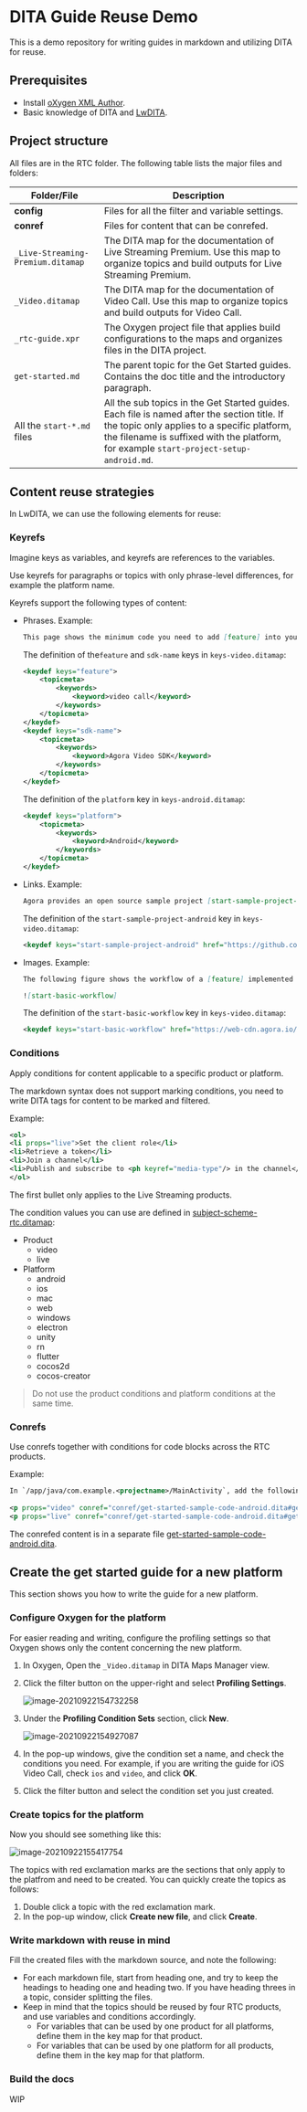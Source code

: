 # DITA Guide Reuse Demo
This is a demo repository for writing guides in markdown and utilizing DITA for reuse.

## Prerequisites

- Install [oXygen XML Author](https://confluence.agoralab.co/display/TEKP/Oxygen+XML+Author+v23).
- Basic knowledge of DITA and [LwDITA](http://docs.oasis-open.org/dita/LwDITA/v1.0/cnprd01/LwDITA-v1.0-cnprd01.html).

## Project structure

All files are in the RTC folder. The following table lists the major files and folders:

| Folder/File                       | Description                                                  |
| --------------------------------- | ------------------------------------------------------------ |
| **config**                        | Files for all the filter and variable settings.              |
| **conref**                        | Files for content that can be conrefed.                      |
| `_Live-Streaming-Premium.ditamap` | The DITA map for the documentation of Live Streaming Premium. Use this map to organize topics and build outputs for Live Streaming Premium. |
| `_Video.ditamap`                  | The DITA map for the documentation of Video Call. Use this map to organize topics and build outputs for Video Call. |
| `_rtc-guide.xpr`                  | The Oxygen project file that applies build configurations to the maps and organizes files in the DITA project. |
| `get-started.md`                  | The parent topic for the Get Started guides. Contains the doc title and the introductory paragraph. |
| All the `start-*.md` files        | All the sub topics in the Get Started guides. Each file is named after the section title. If the topic only applies to a specific platform, the filename is suffixed with the platform, for example `start-project-setup-android.md`. |

## Content reuse strategies 

In LwDITA, we can use the following elements for reuse:

### Keyrefs

Imagine keys as variables, and keyrefs are references to the variables.

Use keyrefs for paragraphs or topics with only phrase-level differences, for example the platform name.

Keyrefs support the following types of content:

- Phrases. Example:

  ```markdown
  This page shows the minimum code you need to add [feature] into your app by using the [sdk-name] for [platform].
  ```

  The definition of the`feature` and `sdk-name` keys in `keys-video.ditamap`:

  ```xml
  <keydef keys="feature">
      <topicmeta>
          <keywords>
              <keyword>video call</keyword>
          </keywords>
      </topicmeta>
  </keydef>
  <keydef keys="sdk-name">
      <topicmeta>
          <keywords>
              <keyword>Agora Video SDK</keyword>
          </keywords>
      </topicmeta>
  </keydef>
  ```

  The definition of the `platform` key in `keys-android.ditamap`:

  ```xml
  <keydef keys="platform">
      <topicmeta>
          <keywords>
              <keyword>Android</keyword>
          </keywords>
      </topicmeta>
  </keydef>
  ```

- Links. Example:

  ```markdown
  Agora provides an open source sample project [start-sample-project-android] on GitHub that implements one-to-one video call and group video call for your reference.
  ```

  The definition of the `start-sample-project-android` key in `keys-video.ditamap`:

  ```xml
  <keydef keys="start-sample-project-android" href="https://github.com/AgoraIO/Basic-Video-Call" scope="external" format="html">
  ```

- Images. Example:

  ```markdown
  The following figure shows the workflow of a [feature] implemented by the Agora SDK.
  
  ![start-basic-workflow]
  ```

  The definition of the `start-basic-workflow` key  in `keys-video.ditamap`:

  ```xml
  <keydef keys="start-basic-workflow" href="https://web-cdn.agora.io/docs-files/1627550978702"format="png" scope="external"/>
  ```

### Conditions

Apply conditions for content applicable to a specific product or platform.

The markdown syntax does not support marking conditions, you need to write DITA tags for content to be marked and filtered.

Example:

```xml
<ol>
<li props="live">Set the client role</li>
<li>Retrieve a token</li>
<li>Join a channel</li>
<li>Publish and subscribe to <ph keyref="media-type"/> in the channel</li>
</ol>
```

The first bullet only applies to the Live Streaming products.

The condition values you can use are defined in [subject-scheme-rtc.ditamap](https://github.com/AgoraDoc/dita-guide-reuse/blob/main/RTC/config/subject-scheme-rtc.ditamap):

- Product
  - video
  - live
- Platform
  - android
  - ios
  - mac
  - web
  - windows
  - electron
  - unity
  - rn
  - flutter
  - cocos2d
  - cocos-creator

> Do not use the product conditions and platform conditions at the same time.

### Conrefs

Use conrefs together with conditions for code blocks across the RTC products.

Example:

```xml
In `/app/java/com.example.<projectname>/MainActivity`, add the following lines after the `onCreate` function:
   
<p props="video" conref="conref/get-started-sample-code-android.dita#get-started-sample-code/init-video"/>
<p props="live" conref="conref/get-started-sample-code-android.dita#get-started-sample-code/init-live"/>
```

The conrefed content is in a separate file [get-started-sample-code-android.dita](https://github.com/AgoraDoc/dita-guide-reuse/blob/main/RTC/conref/get-started-sample-code-android.dita).

## Create the get started guide for a new platform

This section shows you how to write the guide for a new platform.

### Configure Oxygen for the platform

For easier reading and writing, configure the profiling settings so that Oxygen shows only the content concerning the new platform.

1. In Oxygen, Open the `_Video.ditamap` in DITA Maps Manager view.

2. Click the filter button on the upper-right and select **Profiling Settings**.

   ![image-20210922154732258](/Users/wangjie/dita-guide-reuse/images/image-20210922154732258.png)

3. Under the **Profiling Condition Sets** section, click **New**.

   ![image-20210922154927087](/Users/wangjie/dita-guide-reuse/images/image-20210922154927087.png)

4. In the pop-up windows, give the condition set a name, and check the conditions you need. For example, if you are writing the guide for iOS Video Call, check `ios` and `video`, and click **OK**.

5. Click the filter button and select the condition set you just created.

### Create topics for the platform

Now you should see something like this:

![image-20210922155417754](/Users/wangjie/dita-guide-reuse/images/image-20210922155417754.png)

The topics with red exclamation marks are the sections that only apply to the platfrom and need to be created. You can quickly create the topics as follows:

1. Double click a topic with the red exclamation mark.
2. In the pop-up window, click **Create new file**, and click **Create**.

### Write markdown with reuse in mind

Fill the created files with the markdown source, and note the following:

- For each markdown file, start from heading one, and try to keep the headings to heading one and heading two. If you have heading threes in a topic, consider splitting the files.
- Keep in mind that the topics should be reused by four RTC products, and use variables and conditions accordingly.
   - For variables that can be used by one product for all platforms, define them in the key map for that product.
   - For variables that can be used by one platform for all products, define them in the key map for that platform.

### Build the docs

WIP
